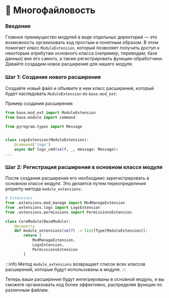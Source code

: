 # 📁 Многофайловость
### Введение

Главное преимущество модулей в виде отдельных директорий — это возможность организовать код простым и понятным образом. В этом помогает класс `ModuleExtension`, который позволяет получить доступ к некоторым атрибутам основного класса (например, переводам, базе данных) вне его самого, а также регистрировать функции-обработчики. Давайте создадим новое расширение для нашего модуля.

### Шаг 1: Создание нового расширения
Создайте новый файл и объявите в нем класс расширения, который будет наследовать `ModuleExtension` из `base.mod_ext`:

Пример создания расширения:
```python
from base.mod_ext import ModuleExtension
from base.module import command

from pyrogram.types import Message


class LogsExtension(ModuleExtension):
    @command('logs')
    async def logs_cmd(self, _, message: Message):
...
```

### Шаг 2: Регистрация расширения в основном классе модуля
После создания расширения его необходимо зарегистрировать в основном классе модуля. Это делается путем переопределения property-метода `module_extensions`:

```python
# Extensions
from .extensions.mod_manage import ModManageExtension
from .extensions.logs import LogsExtension
from .extensions.permissions import PermissionsExtension

class CoreModule(BaseModule):
    @property
    def module_extensions(self) -> list[Type[ModuleExtension]]:
        return [
            ModManageExtension,
            LogsExtension,
            PermissionsExtension
        ]
```
:::info
Метод `module_extensions` возвращает список всех классов расширений, которые будут использованы в модуле.
:::

Теперь ваши расширения будут интегрированы в основной модуль, и вы сможете организовать код более эффективно, распределяя функции по различным файлам.